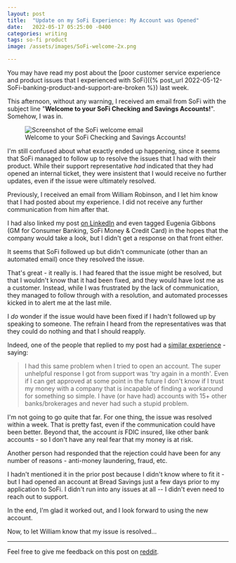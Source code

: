 ```yaml
---
layout: post
title:  "Update on my SoFi Experience: My Account was Opened"
date:   2022-05-17 05:25:00 -0400
categories: writing
tags: so-fi product
image: /assets/images/SoFi-welcome-2x.png

---
```


You may have read my post about the [poor customer service experience and product issues that I experienced with SoFi]({% post_url 2022-05-12-SoFi-banking-product-and-support-are-broken %}) last week.

This afternoon, without any warning, I received am email from SoFi with the subject line "**Welcome to your SoFi Checking and Savings Accounts!**". Somehow, I was in.

<p>
	<figure>
	<picture>
	  <source type="image/webp" srcset="{{site.url}}/assets/images/SoFi-welcome.webp,
	  									{{site.url}}/assets/images/SoFi-welcome-2x.webp 2x">
	  <source type="image/png" srcset="{{site.url}}/assets/images/SoFi-welcome.png,
	  								   {{site.url}}/assets/images/SoFi-welcome-2x.png 2x">
	  <img src="{{site.url}}/assets/images/SoFi-welcome.png" srcset="{{site.url}}/assets/images/SoFi-welcome-2x.png 2x" alt="Screenshot of the SoFi welcome email"/>
	  <figcaption>Welcome to your SoFi Checking and Savings Accounts!</figcaption>
	</picture>
</figure>
</p>

I'm still confused about what exactly ended up happening, since it seems that SoFi managed to follow up to resolve the issues that I had with their product. While their support representative *had* indicated that they had opened an internal ticket, they were insistent that I would receive no further updates, even if the issue were ultimately resolved.

Previously, I received an email from William Robinson, and I let him know that I had posted about my experience. I did not receive any further communication from him after that.

I had also linked my post [on LinkedIn](https://www.linkedin.com/feed/update/urn:li:activity:6930474269550235648/) and even tagged Eugenia Gibbons (GM for Consumer Banking, SoFi Money & Credit Card) in the hopes that the company would take a look, but I didn't get a response on that front either. 

It seems that SoFi followed up but didn't communicate (other than an automated email) once they resolved the issue.

That's great - it really is. I had feared that the issue might be resolved, but that I wouldn't know that it had been fixed, and they would have lost me as a customer. Instead, while I was frustrated by the lack of communication, they managed to follow through with a resolution, and automated processes kicked in to alert me at the last mile. 

I *do* wonder if the issue would have been fixed if I hadn't followed up by speaking to someone. The refrain I heard from the representatives was that they could do nothing and that I should reapply. 

Indeed, one of the people that replied to my post had a [similar experience](https://www.reddit.com/r/fintech/comments/unysrc/sofis_banking_product_and_customer_service/i8ceqmm/) - saying:

>I had this same problem when I tried to open an account. The super unhelpful response I got from support was 'try again in a month'. Even if I can get approved at some point in the future I don't know if I trust my money with a company that is incapable of finding a workaround for something so simple. I have (or have had) accounts with 15+ other banks/brokerages and never had such a stupid problem. 

I'm not going to go quite that far. For one thing, the issue was resolved within a week. That is pretty fast, even if the communication could have been better. Beyond that, the account *is* FDIC insured, like other bank accounts - so I don't have any real fear that my money is at risk.

Another person had responded that the rejection could have been for any number of reasons - anti-money laundering, fraud, etc. 

I hadn't mentioned it in the prior post because I didn't know where to fit it - but I had opened an account at Bread Savings just a few days prior to my application to SoFi. I didn't run into any issues at all -- I didn't even need to reach out to support. 

In the end, I'm glad it worked out, and I look forward to using the new account.

Now, to let William know that my issue is resolved...

---

Feel free to give me feedback on this post on [reddit](https://www.reddit.com/r/sofi/comments/ury1k5/update_on_my_sofi_experience_my_account_was_opened/?). 
